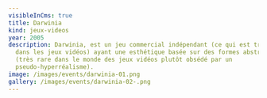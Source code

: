 ```yaml
---
visibleInCms: true
title: Darwinia
kind: jeux-videos
year: 2005
description: Darwinia, est un jeu commercial indépendant (ce qui est très rare
  dans les jeux vidéos) ayant une esthétique basée sur des formes abstraites
  (très rare dans le monde des jeux vidéos plutôt obsédé par un
  pseudo-hyperréalisme).
image: /images/events/darwinia-01.png
gallery: /images/events/darwinia-02-.png
---
```

